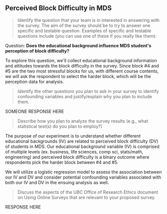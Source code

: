 ## Perceived Block Difficulty in MDS

> Identify the question that your team is in interested in answering with the survey. The aim of the survey should be to try to answer one specific and testable question. Examples of specific and testable questions include (you can use one of these if you really like them):


Question: **Does the educational background influence MDS student's perception of block difficulty?**

To explore this question, we'll collect educational background information and attitudes towards the block difficulty in the survey. Since block #4 and #5 are the two most stressful blocks for us, with different course contents, we will ask the respondent to select the harder block, which will be the perception data for analysis.


> Identify the other questions you plan to ask in your survey to identify confounding variables and justify/explain why you plan to include them.


SOMEONE RESPONSE HERE


> Describe how you plan to analyze the survey results (e.g., what statistical test(s) do you plan to employ?)

The purpose of our experiment is to understand whether different educational backgrounds (IV) are related to perceived block difficulty (DV) of students in MDS. Our educational background variable (IV) is comprised of multiple levels (ex. business, life sciences, comp sci, stats/math, engineering) and perceived block difficulty is a binary outcome where respondents pick the harder block between #4 and #5.

We will utilize a logistic regression model to assess the association between our IV and DV and consider potential confounding variables associated with both our IV and DV in the ensuing analysis as well.




> Discuss the aspects of the UBC Office of Research Ethics document on Using Online Surveys that are relevant to your proposed survey.


RESPONSE HERE

